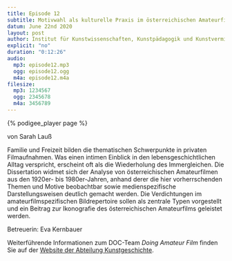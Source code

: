 ```yaml
---
title: Episode 12
subtitle: Motivwahl als kulturelle Praxis im österreichischen Amateurfilm der 1920er- bis 1980er-Jahre | Sarah Lauß
datum: June 22nd 2020
layout: post
author: Institut für Kunstwissenschaften, Kunstpädagogik und Kunstvermittlung
explicit: "no"
duration: "0:12:26"
audio:
  mp3: episode12.mp3
  ogg: episode12.ogg
  m4a: episode12.m4a
filesize:
  mp3: 1234567
  ogg: 2345678
  m4a: 3456789
---
```


{% podigee_player page %}

von Sarah Lauß

Familie und Freizeit bilden die thematischen Schwerpunkte in privaten Filmaufnahmen. Was einen intimen Einblick in den lebensgeschichtlichen Alltag verspricht, erscheint oft als die Wiederholung des Immergleichen. Die Dissertation widmet sich der Analyse von österreichischen Amateurfilmen aus den 1920er- bis 1980er-Jahren, anhand derer die hier vorherrschenden Themen und Motive beobachtbar sowie medienspezifische Darstellungsweisen deutlich gemacht werden. Die Verdichtungen im amateurfilmspezifischen Bildrepertoire sollen als zentrale Typen vorgestellt und ein Beitrag zur Ikonografie des österreichischen Amateurfilms geleistet werden.

Betreuerin: Eva Kernbauer

Weiterführende Informationen zum DOC-Team _Doing Amateur Film_ finden Sie auf der [Website der Abteilung Kunstgeschichte](https://www.angewandtekunstgeschichte.net/forschung/doing-amateur-film).

